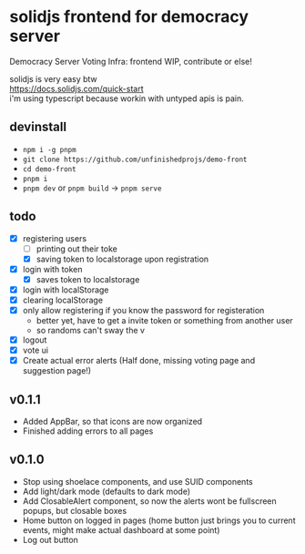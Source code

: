 # solidjs frontend for democracy server
Democracy Server Voting Infra: frontend
WIP, contribute or else!  
  
solidjs is very easy btw  
https://docs.solidjs.com/quick-start  
i'm using typescript because workin with untyped apis is pain.  

## devinstall
- `npm i -g pnpm`
- `git clone https://github.com/unfinishedprojs/demo-front`
- `cd demo-front`
- `pnpm i`
- `pnpm dev` or `pnpm build` -> `pnpm serve`

## todo
- [X] registering users
  - [ ] printing out their toke
  - [X] saving token to localstorage upon registration
- [x] login with token
  - [x] saves token to localstorage
- [x] login with localStorage
- [x] clearing localStorage
- [X] only allow registering if you know the password for registeration
  - better yet, have to get a invite token or something from another user
  - so randoms can't sway the v
- [X] logout
- [X] vote ui
- [X] Create actual error alerts (Half done, missing voting page and suggestion page!)

## v0.1.1

- Added AppBar, so that icons are now organized
- Finished adding errors to all pages

## v0.1.0

- Stop using shoelace components, and use SUID components
- Add light/dark mode (defaults to dark mode)
- Add ClosableAlert component, so now the alerts wont be fullscreen popups, but closable boxes
- Home button on logged in pages (home button just brings you to current events, might make actual dashboard at some point)
- Log out button
